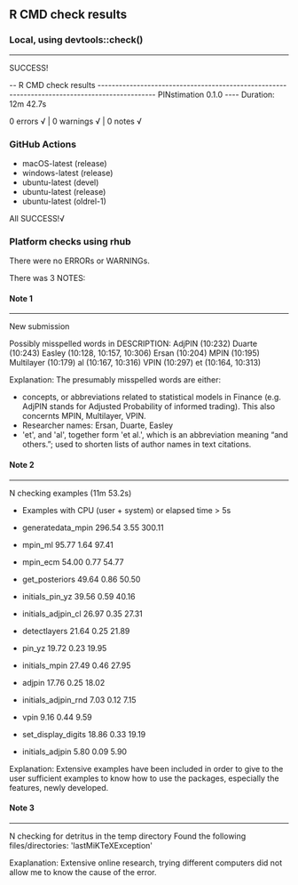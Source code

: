 ## R CMD check results

### Local, using devtools::check()

---

SUCCESS!

-- R CMD check results ---------------------------------------------------------------------------------------------- PINstimation 0.1.0 ----
Duration: 12m 42.7s

0 errors √ | 0 warnings √ | 0 notes √

### GitHub Actions 

- macOS-latest (release)
- windows-latest (release)
- ubuntu-latest (devel)
- ubuntu-latest (release)
- ubuntu-latest (oldrel-1)

All SUCCESS!√

### Platform checks using rhub

There were no ERRORs or WARNINGs. 

There was 3 NOTES:

#### Note 1

---


   New submission
   
   Possibly misspelled words in DESCRIPTION:
     AdjPIN (10:232)
     Duarte (10:243)
     Easley (10:128, 10:157, 10:306)
     Ersan (10:204)
     MPIN (10:195)
     Multilayer (10:179)
     al (10:167, 10:316)
     VPIN (10:297)
     et (10:164, 10:313)
 
Explanation: The presumably misspelled words are either:

- concepts, or abbreviations related to statistical models in Finance
(e.g. AdjPIN stands for Adjusted Probability of informed trading). This
also concernts MPIN, Multilayer, VPIN.
- Researcher names: Ersan, Duarte, Easley
- 'et', and 'al', together form 'et al.', which is an abbreviation 
meaning “and others.”; used to shorten lists of author names in text 
citations.

#### Note 2

---

N  checking examples (11m 53.2s)

-  Examples with CPU (user + system) or elapsed time > 5s

-  generatedata_mpin   296.54   3.55  300.11
-  mpin_ml              95.77   1.64   97.41
-  mpin_ecm             54.00   0.77   54.77
-  get_posteriors       49.64   0.86   50.50
-  initials_pin_yz      39.56   0.59   40.16
-  initials_adjpin_cl   26.97   0.35   27.31
-  detectlayers         21.64   0.25   21.89
-  pin_yz               19.72   0.23   19.95
-  initials_mpin        27.49   0.46   27.95
-  adjpin               17.76   0.25   18.02
-  initials_adjpin_rnd   7.03   0.12    7.15
-  vpin                  9.16   0.44    9.59
-  set_display_digits   18.86   0.33   19.19
-   initials_adjpin       5.80   0.09    5.90
   
Explanation: Extensive examples have been included in order
to give to the user sufficient examples to know how to use 
the packages, especially the features, newly developed.

#### Note 3

---

N  checking for detritus in the temp directory
   Found the following files/directories:
     'lastMiKTeXException'
     
Exaplanation: Extensive online research, trying different
computers did not allow me to know the cause of the error.


